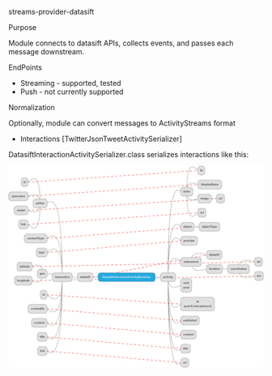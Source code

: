 streams-provider-datasift

Purpose

  Module connects to datasift APIs, collects events, and passes each message downstream.

EndPoints

  * Streaming - supported, tested
  * Push - not currently supported

Normalization

  Optionally, module can convert messages to ActivityStreams format

  * Interactions [TwitterJsonTweetActivitySerializer]

[DatasiftInteractionActivitySerializer]: DatasiftInteractionActivitySerializer

  DatasiftInteractionActivitySerializer.class serializes interactions like this:

  ![DatasiftInteractionActivitySerializer.png](DatasiftInteractionActivitySerializer.png)
